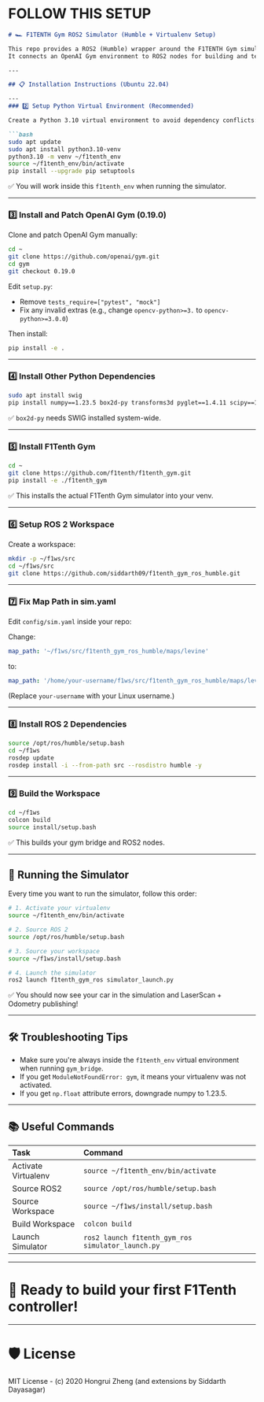 # FOLLOW THIS SETUP 

```markdown
# 🏎️ F1TENTH Gym ROS2 Simulator (Humble + Virtualenv Setup)

This repo provides a ROS2 (Humble) wrapper around the F1TENTH Gym simulator.  
It connects an OpenAI Gym environment to ROS2 nodes for building and testing F1TENTH autonomous controllers.

---

## 📋 Installation Instructions (Ubuntu 22.04)

---
### 2️⃣ Setup Python Virtual Environment (Recommended)

Create a Python 3.10 virtual environment to avoid dependency conflicts:

```bash
sudo apt update
sudo apt install python3.10-venv
python3.10 -m venv ~/f1tenth_env
source ~/f1tenth_env/bin/activate
pip install --upgrade pip setuptools
```

✅ You will work inside this `f1tenth_env` when running the simulator.

---

### 3️⃣ Install and Patch OpenAI Gym (0.19.0)

Clone and patch OpenAI Gym manually:

```bash
cd ~
git clone https://github.com/openai/gym.git
cd gym
git checkout 0.19.0
```

Edit `setup.py`:
- Remove `tests_require=["pytest", "mock"]`
- Fix any invalid extras (e.g., change `opencv-python>=3.` to `opencv-python>=3.0.0`)

Then install:

```bash
pip install -e .
```

---

### 4️⃣ Install Other Python Dependencies

```bash
sudo apt install swig
pip install numpy==1.23.5 box2d-py transforms3d pyglet==1.4.11 scipy==1.11.4
```

✅ `box2d-py` needs SWIG installed system-wide.

---

### 5️⃣ Install F1Tenth Gym

```bash
cd ~
git clone https://github.com/f1tenth/f1tenth_gym.git
pip install -e ./f1tenth_gym
```

✅ This installs the actual F1Tenth Gym simulator into your venv.

---

### 6️⃣ Setup ROS 2 Workspace

Create a workspace:

```bash
mkdir -p ~/f1ws/src
cd ~/f1ws/src
git clone https://github.com/siddarth09/f1tenth_gym_ros_humble.git
```

---

### 7️⃣ Fix Map Path in sim.yaml

Edit `config/sim.yaml` inside your repo:

Change:

```yaml
map_path: '~/f1ws/src/f1tenth_gym_ros_humble/maps/levine'
```

to:

```yaml
map_path: '/home/your-username/f1ws/src/f1tenth_gym_ros_humble/maps/levine'
```

(Replace `your-username` with your Linux username.)

---

### 8️⃣ Install ROS 2 Dependencies

```bash
source /opt/ros/humble/setup.bash
cd ~/f1ws
rosdep update
rosdep install -i --from-path src --rosdistro humble -y
```

---

### 9️⃣ Build the Workspace

```bash
cd ~/f1ws
colcon build
source install/setup.bash
```

✅ This builds your gym bridge and ROS2 nodes.

---

## 🚀 Running the Simulator

Every time you want to run the simulator, follow this order:

```bash
# 1. Activate your virtualenv
source ~/f1tenth_env/bin/activate

# 2. Source ROS 2
source /opt/ros/humble/setup.bash

# 3. Source your workspace
source ~/f1ws/install/setup.bash

# 4. Launch the simulator
ros2 launch f1tenth_gym_ros simulator_launch.py
```

✅ You should now see your car in the simulation and LaserScan + Odometry publishing!

---

## 🛠️ Troubleshooting Tips

- Make sure you're always inside the `f1tenth_env` virtual environment when running `gym_bridge`.
- If you get `ModuleNotFoundError: gym`, it means your virtualenv was not activated.
- If you get `np.float` attribute errors, downgrade numpy to 1.23.5.

---

## 📚 Useful Commands

| Task | Command |
|:-----|:--------|
| Activate Virtualenv | `source ~/f1tenth_env/bin/activate` |
| Source ROS2 | `source /opt/ros/humble/setup.bash` |
| Source Workspace | `source ~/f1ws/install/setup.bash` |
| Build Workspace | `colcon build` |
| Launch Simulator | `ros2 launch f1tenth_gym_ros simulator_launch.py` |

---

# 🏁 Ready to build your first F1Tenth controller!

---

# 🛡️ License

MIT License - (c) 2020 Hongrui Zheng (and extensions by Siddarth Dayasagar)

